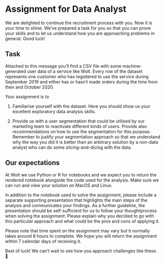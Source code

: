 # Assignment for Data Analyst

We are delighted to continue the recruitment process with you. Now it is your time to shine.
We’ve prepared a task for you so that you can prove your skills and to let us understand how
you are approaching problems in general. Good luck!

## Task
Attached to this message you’ll find a CSV file with some machine-generated user data of a
service like Wolt. Every row of the dataset represents one customer who has registered to use
the service during September 2019 and either has or hasn’t made orders during the time from
then and October 2020.

Your assignment is to

1) Familiarise yourself with the dataset. Here you should show us your excellent exploratory
data analysis skills.

2) Provide us with a user segmentation that could be utilised by our marketing team to
reactivate different kinds of users. Provide also recommendations on how to use the
segmentation for this purpose. Remember to justify your segmentation approach so that we
understand why the way you did it is better than an arbitrary solution by a non-data analyst
who can do some slicing-and-dicing with the data.

## Our expectations
At Wolt we use Python or R for notebooks and we expect you to return the rendered notebook
alongside the code used for the analysis. Make sure we can run and view your solution on
MacOS and Linux.

In addition to the notebook used to solve the assignment, please include a separate supporting
presentation that highlights the main steps of the analysis and communicates your findings. As
a further guideline, the presentation should be self-sufficient for us to follow your thoughtprocess when solving the assignment: Please explain why you decided to go with this
particular approach and what could be the pros and cons of applying it.

Please note that time spent on the assignment may vary but it normally takes around 8 hours
to complete. We hope you will return the assignment within 7 calendar days of receiving it.

Best of luck! We can’t wait to see how you approach challenges like these.
👋